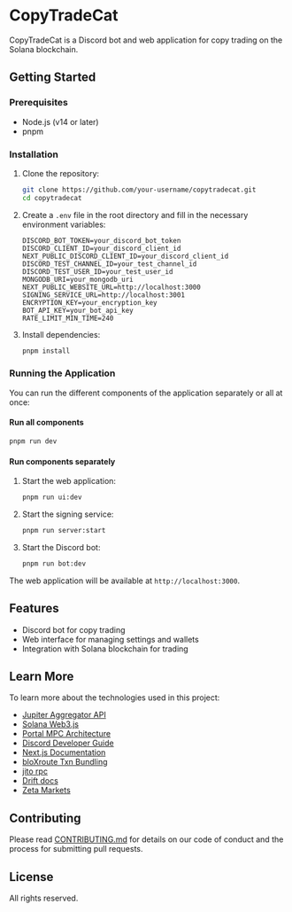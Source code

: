 # CopyTradeCat

CopyTradeCat is a Discord bot and web application for copy trading on the Solana blockchain.

## Getting Started

### Prerequisites

- Node.js (v14 or later)
- pnpm

### Installation

1. Clone the repository:
   ```bash
   git clone https://github.com/your-username/copytradecat.git
   cd copytradecat
   ```

2. Create a `.env` file in the root directory and fill in the necessary environment variables:
   ```
   DISCORD_BOT_TOKEN=your_discord_bot_token
   DISCORD_CLIENT_ID=your_discord_client_id
   NEXT_PUBLIC_DISCORD_CLIENT_ID=your_discord_client_id
   DISCORD_TEST_CHANNEL_ID=your_test_channel_id
   DISCORD_TEST_USER_ID=your_test_user_id
   MONGODB_URI=your_mongodb_uri
   NEXT_PUBLIC_WEBSITE_URL=http://localhost:3000
   SIGNING_SERVICE_URL=http://localhost:3001
   ENCRYPTION_KEY=your_encryption_key
   BOT_API_KEY=your_bot_api_key
   RATE_LIMIT_MIN_TIME=240
   ```

3. Install dependencies:
   ```bash
   pnpm install
   ```

### Running the Application

You can run the different components of the application separately or all at once:

#### Run all components
   ```bash
   pnpm run dev
   ```

#### Run components separately

1. Start the web application:
   ```bash
   pnpm run ui:dev
   ```

2. Start the signing service:
   ```bash
   pnpm run server:start
   ```

3. Start the Discord bot:
   ```bash
   pnpm run bot:dev
   ```

The web application will be available at `http://localhost:3000`.

## Features

- Discord bot for copy trading
- Web interface for managing settings and wallets
- Integration with Solana blockchain for trading

## Learn More

To learn more about the technologies used in this project:

- [Jupiter Aggregator API](https://station.jup.ag/docs/apis/swap-api)
- [Solana Web3.js](https://solana.com/developers)
- [Portal MPC Architecture](https://docs.portalhq.io/resources/portals-mpc-architecture)
- [Discord Developer Guide](https://discord.com/developers/docs/intro)
- [Next.js Documentation](https://nextjs.org/docs)
- [bloXroute Txn Bundling](https://docs.bloxroute.com/solana/trader-api-v2/front-running-protection-and-transaction-bundle)
- [jito rpc](https://jito-labs.gitbook.io/mev/searcher-resources/json-rpc-api-reference)
- [Drift docs](https://docs.drift.trade/)
- [Zeta Markets](https://docs.zeta.markets/)

## Contributing

Please read [CONTRIBUTING.md](CONTRIBUTING.md) for details on our code of conduct and the process for submitting pull requests.

## License

All rights reserved. 